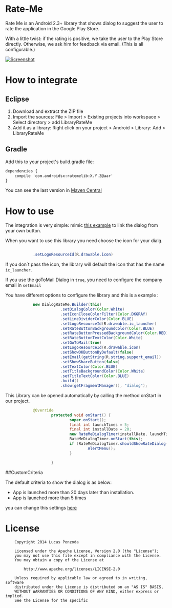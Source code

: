 Rate-Me
=======

Rate Me is an Android 2.3+ library that shows dialog to suggest the user to rate the application in the Google Play Store.

With a little twist: if the rating is positive, we take the user to the Play Store directly. Otherwise, we ask him for feedback via email. (This is all configurable.)

[![Screenshot](https://raw.githubusercontent.com/androidsx/rate-me/master/images-readme/image.png)]()

How to integrate
================

## Eclipse

1. Download and extract the ZIP file
2. Import the sources: File > Import > Existing projects into workspace > Select directory > add LibraryRateMe
3. Add it as a library: Right click on your project > Android > Library: Add > LibraryRateMe

## Gradle

Add this to your project's build.gradle file:

```xml
dependencies {
    compile 'com.androidsx:ratemelib:X.Y.Z@aar'
}
```

You can see the last version in [Maven Central](http://search.maven.org/#search%7Cga%7C1%7Cratemelib)

How to use
==========

The integration is very simple: mimic [this example](https://github.com/androidsx/rate-me/blob/master/SampleProject/src/com/androidsx/rateme/demo1/SampleProject.java) to link the dialog from your own button.

When you want to use this library you need choose the icon for your dialg.

```java

			.setLogoResourceId(R.drawable.icon)
```

If you don´t pass the icon, the library will default the icon that has the name `ic_launcher`.

If you use the goToMail Dialog in `true`, you need to configure the company email in `setEmail`

You have different options to configure the library and this is a example :

```java
			new DialogRateMe.Builder(this)
						.setDialogColor(Color.White)
						.setIconCloseColorFilter(Color.DKGRAY)
						.setLineDividerColor(Color.BLUE)
						.setLogoResourceId(R.drawable.ic_launcher)
						.setRateButtonBackgroundColor(Color.BLUE)
						.setRateButtonPressedBackgroundColor(Color.RED)
						.setRateButtonTextColor(Color.White)
						.setGoToMail(true)
						.setLogoResourceId(R.drawable.icon)
						.setShowOKButtonByDefault(false)
						.setEmail(getString(R.string.support_email))
						.setShowShareButton(false)
						.setTextColor(Color.BLUE)
						.setTitleBackgroundColor(Color.White)
						.setTitleTextColor(Color.BLUE)
						.build()
						.show(getFragmentManager(), "dialog");
```

This Library can be opened automatically by calling the method onStart in our project.

```java
			@Override
					protected void onStart() {
							super.onStart();
							final int launchTimes = 5;
							final int installDate = 20;
							new RateMeDialogTimer(installDate, launchTimes);
							RateMeDialogTimer.onStart(this);
							if (RateMeDialogTimer.shouldShowRateDialog(this)) {
									AlertMenu();
							}

					}
```

##CustomCriteria

The default criteria to show the dialog is as below:

* App is launched more than 20 days later than installation.
* App is launched more than 5 times

you can change this settings [here](https://github.com/androidsx/rate-me/blob/master/SampleProject/src/com/androidsx/rateme/demo1/SampleProject.java)

License
=======

		Copyright 2014 Lucas Ponzoda

		Licensed under the Apache License, Version 2.0 (the "License");
		you may not use this file except in compliance with the License.
		You may obtain a copy of the License at

			http://www.apache.org/licenses/LICENSE-2.0

		Unless required by applicable law or agreed to in writing, software
		distributed under the License is distributed on an "AS IS" BASIS,
		WITHOUT WARRANTIES OR CONDITIONS OF ANY KIND, either express or implied.
		See the License for the specific
